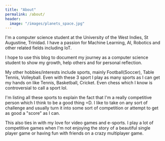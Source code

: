 ```yaml
---
title: "About"
permalink: /about/
header:
  image: "/images/planets_space.jpg"
---
```


I'm a computer science student at the University of the West Indies, St Augustine, Trinidad. I have a passion for Machine Learning, AI, Robotics and other related fields including IoT.

I hope to use this blog to document my journey as a computer science student to show my growth, help others and for personal reflection.

My other hobbies/interests include sports, mainly Football(Soccer), Table Tennis, Volleyball. Even with these 3 sport I play as many sports as I can get my hands on like Tennis, Basketball, Cricket. Even chess which I know is controversial to call a sport lol.

I'm listing all these sports to explain the fact that I'm a really competitive person which I think to be a good thing =D. I like to take on any sort of challenge and usually turn it into some sort of competition or attempt to get as good a "score" as I can.

This also ties in with my love for video games and e-sports. I play a lot of competitive games when I'm not enjoying the story of a beautiful single player game or having fun with friends on a crazy multiplayer game.
